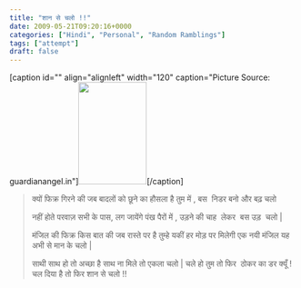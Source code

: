 ```yaml
---
title: "शान से चलो !!"
date: 2009-05-21T09:20:16+0000
categories: ["Hindi", "Personal", "Random Ramblings"]
tags: ["attempt"]
draft: false
---
```


[caption id="" align="alignleft" width="120" caption="Picture Source:<br />guardianangel.in"]<a href="http://www.guardianangel.in/ga/uploads/mailer_pics/f4ec03.jpg"><img src="http://www.guardianangel.in/ga/uploads/mailer_pics/f4ec03.jpg" alt="" height="180" width="120"/></a>[/caption]
<blockquote>क्यों फिक्र गिरने की जब
बादलों को छूने का हौसला है तुम में ,
बस  निडर बनो और बढ़ चलो

नहीं होते परवाज़ सभी के पास,
लग जायेंगे पंख पैरों में ,
उड़ने की चाह  लेकर  बस उड़  चलो |

मंजिल की फिक्र किस बात की
जब रास्ते पर है तुम्हे यकीं
हर मोड़ पर मिलेगी एक नयी मंजिल
यह अभी से मान के चलो |

साथी साथ हो तो अच्छा है
साथ ना मिले तो एकला चलो |
चले हो तुम तो फिर  ठोकर का डर क्यूँ !
चल दिया है तो फिर शान से चलो !!</blockquote>